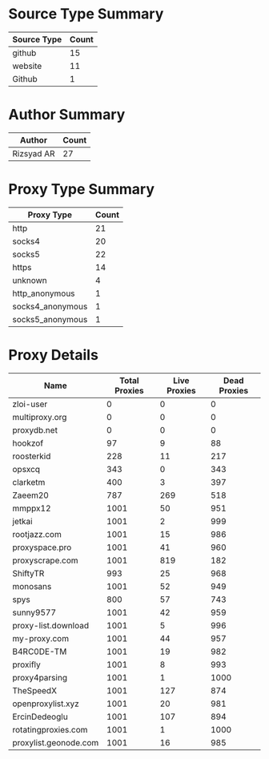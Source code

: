 # Source Type Summary

| Source Type | Count |
|-------------|-------|
| github | 15 |
| website | 11 |
| Github | 1 |


# Author Summary

| Author | Count |
|--------|-------|
| Rizsyad AR | 27 |


# Proxy Type Summary

| Proxy Type | Count |
|------------|-------|
| http | 21 |
| socks4 | 20 |
| socks5 | 22 |
| https | 14 |
| unknown | 4 |
| http_anonymous | 1 |
| socks4_anonymous | 1 |
| socks5_anonymous | 1 |


# Proxy Details

| Name | Total Proxies | Live Proxies | Dead Proxies |
|------|---------------|--------------|---------------|
| zloi-user | 0 | 0 | 0 |
| multiproxy.org | 0 | 0 | 0 |
| proxydb.net | 0 | 0 | 0 |
| hookzof | 97 | 9 | 88 |
| roosterkid | 228 | 11 | 217 |
| opsxcq | 343 | 0 | 343 |
| clarketm | 400 | 3 | 397 |
| Zaeem20 | 787 | 269 | 518 |
| mmppx12 | 1001 | 50 | 951 |
| jetkai | 1001 | 2 | 999 |
| rootjazz.com | 1001 | 15 | 986 |
| proxyspace.pro | 1001 | 41 | 960 |
| proxyscrape.com | 1001 | 819 | 182 |
| ShiftyTR | 993 | 25 | 968 |
| monosans | 1001 | 52 | 949 |
| spys | 800 | 57 | 743 |
| sunny9577 | 1001 | 42 | 959 |
| proxy-list.download | 1001 | 5 | 996 |
| my-proxy.com | 1001 | 44 | 957 |
| B4RC0DE-TM | 1001 | 19 | 982 |
| proxifly | 1001 | 8 | 993 |
| proxy4parsing | 1001 | 1 | 1000 |
| TheSpeedX | 1001 | 127 | 874 |
| openproxylist.xyz | 1001 | 20 | 981 |
| ErcinDedeoglu | 1001 | 107 | 894 |
| rotatingproxies.com | 1001 | 1 | 1000 |
| proxylist.geonode.com | 1001 | 16 | 985 |
